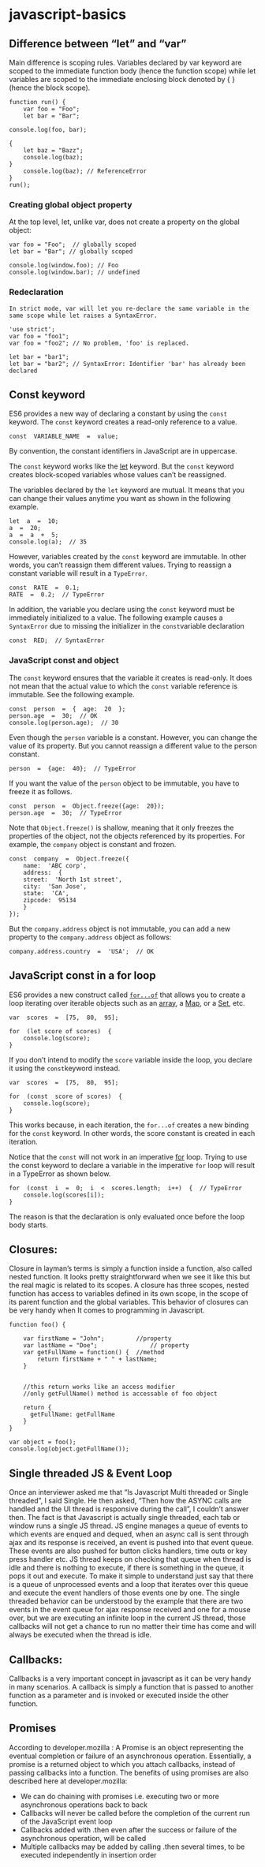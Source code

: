 
# javascript-basics


## Difference between “let” and “var”
Main difference is scoping rules. Variables declared by var keyword are scoped to the immediate function body (hence the function scope) while let variables are scoped to the immediate enclosing block denoted by { } (hence the block scope).
	
	function run() {
  		var foo = "Foo";
  		let bar = "Bar";
	
	console.log(foo, bar);
  	
  	{
    	let baz = "Bazz";
    	console.log(baz);
  	}
  		console.log(baz); // ReferenceError
	}
	run();
	

### Creating global object property

At the top level, let, unlike var, does not create a property on the global object:

	var foo = "Foo";  // globally scoped
	let bar = "Bar"; // globally scoped

	console.log(window.foo); // Foo
	console.log(window.bar); // undefined
	
### Redeclaration

	In strict mode, var will let you re-declare the same variable in the same scope while let raises a SyntaxError.

	'use strict';
	var foo = "foo1";
	var foo = "foo2"; // No problem, 'foo' is replaced.

	let bar = "bar1";
	let bar = "bar2"; // SyntaxError: Identifier 'bar' has already been declared

## Const keyword

ES6 provides a new way of declaring a constant by using the  `const`  keyword. The  `const`  keyword creates a read-only reference to a value.

	const  VARIABLE_NAME  =  value;

By convention, the constant identifiers in JavaScript are in uppercase.

The  `const`  keyword works like the  [let](http://www.javascripttutorial.net/es6/javascript-let/)  keyword. But the  `const`  keyword creates block-scoped variables whose values can’t be reassigned.

The variables declared by the  `let`  keyword are mutual. It means that you can change their values anytime you want as shown in the following example.
	
	let  a  =  10;
	a  =  20;
	a  =  a  +  5;
	console.log(a);  // 35

However, variables created by the  `const`  keyword are immutable. In other words, you can’t reassign them different values. Trying to reassign a constant variable will result in a  `TypeError`.

	const  RATE  =  0.1;
	RATE  =  0.2;  // TypeError

In addition, the variable you declare using the  `const`  keyword must be immediately initialized to a value. The following example causes a  `SyntaxError`  due to missing the initializer in the  `const`variable declaration

	const  RED;  // SyntaxError

### JavaScript const and object

The  `const`  keyword ensures that the variable it creates is read-only. It does not mean that the actual value to which the  `const`  variable reference is immutable. See the following example.
	
	const  person  =  {  age:  20  };
	person.age  =  30;  // OK
	console.log(person.age);  // 30

Even though the  `person`  variable is a constant. However, you can change the value of its property. But you cannot reassign a different value to the person constant.

	person  =  {age:  40};  // TypeError

If you want the value of the `person`  object to be immutable, you have to freeze it as follows.

	const  person  =  Object.freeze({age:  20});
	person.age  =  30;  // TypeError

Note that  `Object.freeze()`  is shallow, meaning that it only freezes the properties of the object, not the objects referenced by its properties. For example, the  `company` object is constant and frozen.

	const  company  =  Object.freeze({
		name:  'ABC corp',
		address:  {
		street:  'North 1st street',
		city:  'San Jose',
		state:  'CA',
		zipcode:  95134
		}
	});

But the  `company.address`  object is not immutable, you can add a new property to the  `company.address`  object as follows:

	company.address.country  =  'USA';  // OK	

## JavaScript const in a for loop

ES6 provides a new construct called  [`for...of`](http://www.javascripttutorial.net/es6/javascript-for-of/)  that allows you to create a loop iterating over iterable objects such as an [array](http://www.javascripttutorial.net/javascript-array/), a  [Map](http://www.javascripttutorial.net/es6/javascript-map/), or a  [Set](http://www.javascripttutorial.net/es6/javascript-set/), etc.

	var  scores  =  [75,  80,  95];

	for  (let score of scores)  {
		console.log(score);
	}

If you don’t intend to modify the  `score`  variable inside the loop, you declare it using the  `const`keyword instead.

	var  scores  =  [75,  80,  95];

	for  (const  score of scores)  {
		console.log(score);
	}

This works because, in each iteration, the  `for...of` creates a new binding for the  `const`  keyword. In other words, the score constant is created in each iteration.

Notice that the  `const`  will not work in an imperative  [for](http://www.javascripttutorial.net/javascript-for-loop/) loop. Trying to use the const keyword to declare a variable in the imperative  `for`  loop will result in a TypeError as shown below.
	
	for  (const  i  =  0;  i  <  scores.length;  i++)  {  // TypeError
		console.log(scores[i]);
	}

The reason is that the declaration is only evaluated once before the loop body starts.

## Closures:
Closure in layman’s terms is simply a function inside a function, also called nested function. It looks pretty straightforward when we see it like this but the real magic is related to its scopes. A closure has three scopes, nested function has access to variables defined in its own scope, in the scope of its parent function and the global variables. This behavior of closures can be very handy when It comes to programming in Javascript.

```
function foo() {
  
	var firstName = "John";			//property
  	var lastName = "Doe";				// property
	var getFullName = function() {	//method
		return firstName + " " + lastName;
	}
	
	
	//this return works like an access modifier
	//only getFullName() method is accessable of foo object
	
	return {		
	  getFullName: getFullName
	}
}

var object = foo();
console.log(object.getFullName());
```

## Single threaded JS & Event Loop
Once an interviewer asked me that “Is Javascript Multi threaded or Single threaded”, I said Single. He then asked, “Then how the ASYNC calls are handled and the UI thread is responsive during the call”, I couldn’t answer then.
The fact is that Javascript is actually single threaded, each tab or window runs a single JS thread. JS engine manages a queue of events to which events are enqued and dequed, when an async call is sent through ajax and its response is received, an event is pushed into that event queue. These events are also pushed for button clicks handlers, time outs or key press handler etc. JS thread keeps on checking that queue when thread is idle and there is nothing to execute, if there is something in the queue, it pops it out and execute. To make it simple to understand just say that there is a queue of unprocessed events and a loop that iterates over this queue and execute the event handlers of those events one by one. The single threaded behavior can be understood by the example that there are two events in the event queue for ajax response received and one for a mouse over, but we are executing an infinite loop in the current JS thread, those callbacks will not get a chance to run no matter their time has come and will always be executed when the thread is idle.

## Callbacks:
Callbacks is a very important concept in javascript as it can be very handy in many scenarios. A callback is simply a function that is passed to another function as a parameter and is invoked or executed inside the other function.

## Promises
According to developer.mozilla :
A Promise is an object representing the eventual completion or failure of an asynchronous operation. Essentially, a promise is a returned object to which you attach callbacks, instead of passing callbacks into a function.
The benefits of using promises are also described here at developer.mozilla:
* We can do chaining with promises i.e. executing two or more asynchronous operations back to back
* Callbacks will never be called before the completion of the current run of the JavaScript event loop
* Callbacks added with .then even after the success or failure of the asynchronous operation, will be called
* Multiple callbacks may be added by calling .then several times, to be executed independently in insertion order
